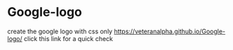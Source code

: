 # Google-logo
create the google logo with css only
 https://veteranalpha.github.io/Google-logo/ click this link for a quick check
